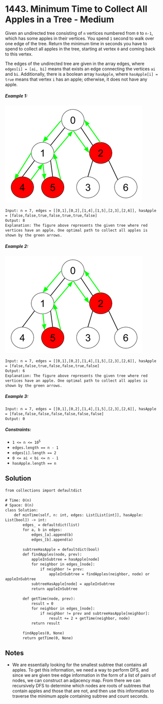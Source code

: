 # 1443. Minimum Time to Collect All Apples in a Tree - Medium

Given an undirected tree consisting of `n` vertices numbered from `0` to `n-1`, which has some apples in their vertices. You spend `1` second to walk over one edge of the tree. Return the minimum time in seconds you have to spend to collect all apples in the tree, starting at vertex `0` and coming back to this vertex.

The edges of the undirected tree are given in the array edges, where `edges[i] = [ai, bi]` means that exists an edge connecting the vertices `ai` and `bi`. Additionally, there is a boolean array `hasApple`, where `hasApple[i] = true` means that vertex `i` has an apple; otherwise, it does not have any apple.

##### Example 1:

![](../assets/1443_1.png)

```
Input: n = 7, edges = [[0,1],[0,2],[1,4],[1,5],[2,3],[2,6]], hasApple = [false,false,true,false,true,true,false]
Output: 8 
Explanation: The figure above represents the given tree where red vertices have an apple. One optimal path to collect all apples is shown by the green arrows. 
```

##### Example 2:

![](../assets/1443_2.png)

```
Input: n = 7, edges = [[0,1],[0,2],[1,4],[1,5],[2,3],[2,6]], hasApple = [false,false,true,false,false,true,false]
Output: 6
Explanation: The figure above represents the given tree where red vertices have an apple. One optimal path to collect all apples is shown by the green arrows. 
```

##### Example 3:

```
Input: n = 7, edges = [[0,1],[0,2],[1,4],[1,5],[2,3],[2,6]], hasApple = [false,false,false,false,false,false,false]
Output: 0
```

##### Constraints:

- <code>1 <= n <= 10<sup>5</sup></code>
- `edges.length == n - 1`
- `edges[i].length == 2`
- `0 <= ai < bi <= n - 1`
- `hasApple.length == n`

## Solution

```
from collections import defaultdict

# Time: O(n)
# Space: O(n)
class Solution:
    def minTime(self, n: int, edges: List[List[int]], hasApple: List[bool]) -> int:
        edges_ = defaultdict(list)
        for a, b in edges:
            edges_[a].append(b)
            edges_[b].append(a)

        subtreeHasApple = defaultdict(bool)
        def findApples(node, prev):
            appleInSubtree = hasApple[node]
            for neighbor in edges_[node]:
                if neighbor != prev:
                    appleInSubtree = findApples(neighbor, node) or appleInSubtree
            subtreeHasApple[node] = appleInSubtree
            return appleInSubtree
        
        def getTime(node, prev):
            result = 0
            for neighbor in edges_[node]:
                if neighbor != prev and subtreeHasApple[neighbor]:
                    result += 2 + getTime(neighbor, node)
            return result
        
        findApples(0, None)
        return getTime(0, None)
```

## Notes
- We are essentially looking for the smallest subtree that contains all apples. To get this information, we need a way to perform DFS, and since we are given tree edge information in the form of a list of pairs of nodes, we can construct an adjacency map. From there we can recursively DFS to determine which nodes are roots of subtrees that contain apples and those that are not, and then use this information to traverse the minimum apple containing subtree and count seconds.